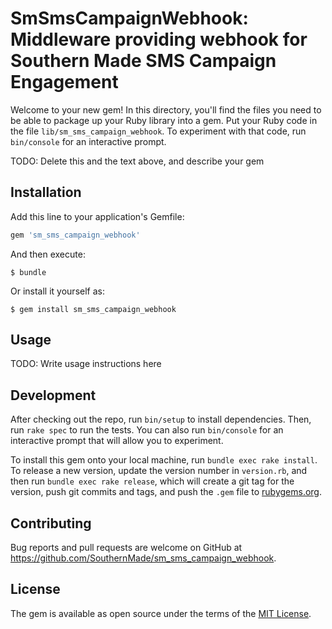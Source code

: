 # SmSmsCampaignWebhook: Middleware providing webhook for Southern Made SMS Campaign Engagement

Welcome to your new gem! In this directory, you'll find the files you need to be able to package up your Ruby library into a gem. Put your Ruby code in the file `lib/sm_sms_campaign_webhook`. To experiment with that code, run `bin/console` for an interactive prompt.

TODO: Delete this and the text above, and describe your gem

## Installation

Add this line to your application's Gemfile:

```ruby
gem 'sm_sms_campaign_webhook'
```

And then execute:

    $ bundle

Or install it yourself as:

    $ gem install sm_sms_campaign_webhook

## Usage

TODO: Write usage instructions here

## Development

After checking out the repo, run `bin/setup` to install dependencies. Then, run `rake spec` to run the tests. You can also run `bin/console` for an interactive prompt that will allow you to experiment.

To install this gem onto your local machine, run `bundle exec rake install`. To release a new version, update the version number in `version.rb`, and then run `bundle exec rake release`, which will create a git tag for the version, push git commits and tags, and push the `.gem` file to [rubygems.org](https://rubygems.org).

## Contributing

Bug reports and pull requests are welcome on GitHub at https://github.com/SouthernMade/sm_sms_campaign_webhook.

## License

The gem is available as open source under the terms of the [MIT License](https://opensource.org/licenses/MIT).

